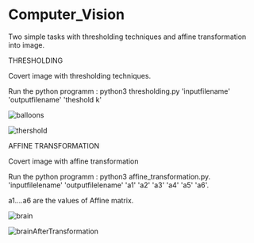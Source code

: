 # Computer_Vision
Two simple tasks with thresholding techniques and affine transformation into image.

THRESHOLDING

Covert image with thresholding techniques.

Run the python programm : python3 thresholding.py 'inputfilename' 'outputfilename' 'theshold k'
  
  
![balloons](https://user-images.githubusercontent.com/81445900/113358868-425ca780-934f-11eb-8737-e709332ecad4.png)

![thershold](https://user-images.githubusercontent.com/81445900/113361782-615e3800-9355-11eb-8234-59459dce9880.png)


AFFINE TRANSFORMATION

Covert image with affine transformation

Run the python programm : python3 affine_transformation.py. 'inputfilelename' 'outputfilelename' 'a1' 'a2' 'a3' 'a4' 'a5' 'a6'.
  
a1....a6 are the values of Affine matrix.


![brain](https://user-images.githubusercontent.com/81445900/113358336-4cca7180-934e-11eb-9e57-c46f7f4d1ee7.png)

![brainAfterTransformation](https://user-images.githubusercontent.com/81445900/113361894-b306c280-9355-11eb-9402-2f33dd1403ec.png)



